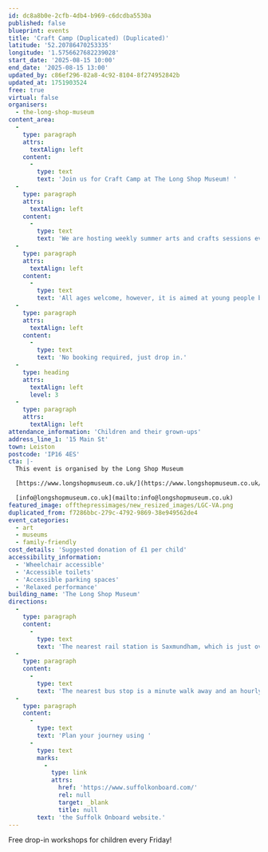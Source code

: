 ```yaml
---
id: dc8a8b0e-2cfb-4db4-b969-c6dcdba5530a
published: false
blueprint: events
title: 'Craft Camp (Duplicated) (Duplicated)'
latitude: '52.20786470253335'
longitude: '1.5756627682239028'
start_date: '2025-08-15 10:00'
end_date: '2025-08-15 13:00'
updated_by: c86ef296-82a8-4c92-8104-8f274952842b
updated_at: 1751903524
free: true
virtual: false
organisers:
  - the-long-shop-museum
content_area:
  -
    type: paragraph
    attrs:
      textAlign: left
    content:
      -
        type: text
        text: 'Join us for Craft Camp at The Long Shop Museum! '
  -
    type: paragraph
    attrs:
      textAlign: left
    content:
      -
        type: text
        text: 'We are hosting weekly summer arts and crafts sessions every Friday during the School Summer Holidays from 10am - 1pm. '
  -
    type: paragraph
    attrs:
      textAlign: left
    content:
      -
        type: text
        text: 'All ages welcome, however, it is aimed at young people between the ages of 5 - 10 years old. '
  -
    type: paragraph
    attrs:
      textAlign: left
    content:
      -
        type: text
        text: 'No booking required, just drop in.'
  -
    type: heading
    attrs:
      textAlign: left
      level: 3
  -
    type: paragraph
    attrs:
      textAlign: left
attendance_information: 'Children and their grown-ups'
address_line_1: '15 Main St'
town: Leiston
postcode: 'IP16 4ES'
cta: |-
  This event is organised by the Long Shop Museum

  [https://www.longshopmuseum.co.uk/](https://www.longshopmuseum.co.uk/)

  [info@longshopmuseum.co.uk](mailto:info@longshopmuseum.co.uk)
featured_image: offthepressimages/new_resized_images/LGC-VA.png
duplicated_from: f7286bbc-279c-4792-9869-38e949562de4
event_categories:
  - art
  - museums
  - family-friendly
cost_details: 'Suggested donation of £1 per child'
accessibility_information:
  - 'Wheelchair accessible'
  - 'Accessible toilets'
  - 'Accessible parking spaces'
  - 'Relaxed performance'
building_name: 'The Long Shop Museum'
directions:
  -
    type: paragraph
    content:
      -
        type: text
        text: 'The nearest rail station is Saxmundham, which is just over four miles away. This is on the Lowestoft to Ipswich line, via Beccles. '
  -
    type: paragraph
    content:
      -
        type: text
        text: 'The nearest bus stop is a minute walk away and an hourly bus services run from Saxmundham to Leiston, Monday to Saturday.'
  -
    type: paragraph
    content:
      -
        type: text
        text: 'Plan your journey using '
      -
        type: text
        marks:
          -
            type: link
            attrs:
              href: 'https://www.suffolkonboard.com/'
              rel: null
              target: _blank
              title: null
        text: 'the Suffolk Onboard website.'
---
```

Free drop-in workshops for children every Friday!